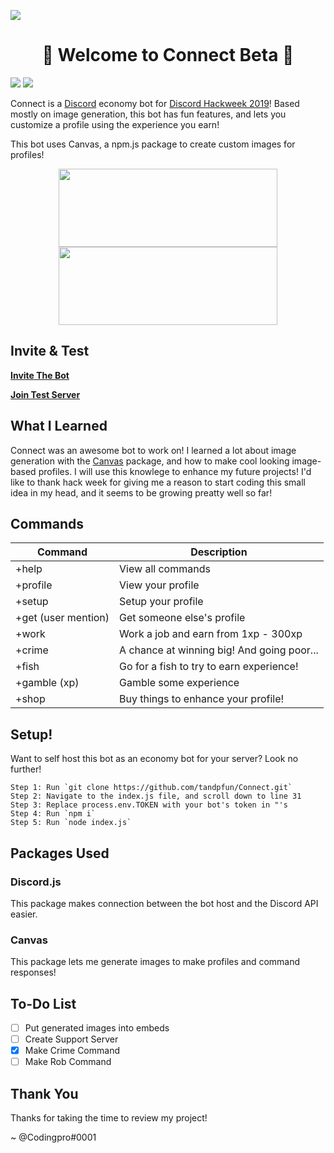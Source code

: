 ![](https://cdn.discordapp.com/attachments/593513849496404016/593883024136077332/Connect.png)
<h1 align="center">
👋  Welcome to Connect Beta  🔰
</h1>

![](https://img.shields.io/badge/Version-Beta-blue.svg) ![](https://img.shields.io/badge/Dev-Codingpro%230001-brightgreen.svg)

Connect is a [Discord](https://discordapp.com) economy bot for [Discord Hackweek 2019](https://blog.discordapp.com/discord-community-hack-week-build-and-create-alongside-us-6b2a7b7bba33)! Based mostly on image generation, this bot has fun features, and lets you customize a profile using the experience you earn!

This bot uses Canvas, a npm.js package to create custom images for profiles!

<center>
<img src="https://cdn.glitch.com/85f76f83-44e1-4054-be57-0c6655e1314e%2F68747470733a2f2f63646e2e646973636f72646170702e636f6d2f6174746163686d656e74732f3537343636333034383339373332343239382f3539343333333430393735333536333134372f70726f66696c652e706e67.png?v=1561841974019" width="350" height="125" />
<img src="https://cdn.glitch.com/85f76f83-44e1-4054-be57-0c6655e1314e%2Fprofile.png?v=1561841975094" width="350" height="125" />
</center>

## Invite & Test
**[Invite The Bot](https://discordapp.com/api/oauth2/authorize?client_id=591893713005838336&permissions=379969&scope=bot)**

**[Join Test Server](https://discord.gg/kQTzzFV)**

## What I Learned
Connect was an awesome bot to work on! I learned a lot about image generation with the [Canvas](https://www.npmjs.com/package/canvas) package, and how to make cool looking image-based profiles. I will use this knowlege to enhance my future projects! I'd like to thank hack week for giving me a reason to start coding this small idea in my head, and it seems to be growing preatty well so far!

## Commands
|Command|Description|
|--|--|
|+help|View all commands|
|+profile|View your profile|
|+setup|Setup your profile|
|+get (user mention)|Get someone else's profile|
|+work|Work a job and earn from 1xp - 300xp|
|+crime|A chance at winning big! And going poor...|
|+fish|Go for a fish to try to earn experience!|
|+gamble (xp)|Gamble some experience|
|+shop|Buy things to enhance your profile!|

## Setup!
Want to self host this bot as an economy bot for your server? Look no further!
```
Step 1: Run `git clone https://github.com/tandpfun/Connect.git`
Step 2: Navigate to the index.js file, and scroll down to line 31
Step 3: Replace process.env.TOKEN with your bot's token in "'s
Step 4: Run `npm i`
Step 5: Run `node index.js`
```

## Packages Used
### Discord.js
This package makes connection between the bot host and the Discord API easier.
### Canvas
This package lets me generate images to make profiles and command responses!

## To-Do List
- [ ] Put generated images into embeds
- [ ] Create Support Server
- [x] Make Crime Command
- [ ] Make Rob Command

## Thank You
Thanks for taking the time to review my project!

\~ @Codingpro#0001
